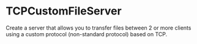 # TCPCustomFileServer
Create a server that allows you to transfer files between 2 or more clients using a custom protocol (non-standard protocol) based on TCP.
